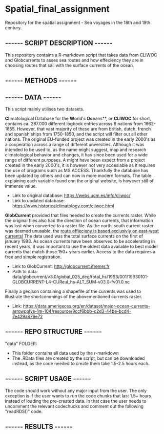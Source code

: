 # Spatial_final_assignment
Repository for the spatial assignment - Sea voyages in the 18th and 19th century. 

## ------ SCRIPT DESCRIPTION ------
This repository contains a R-markdown script that takes data from CLIWOC and Globcurrents to asses sea routes and how effeciency they are in choosing routes that sail with the surface currents of the ocean.

## ------ METHODS ------


## ------ DATA ------
This script mainly utilises two datasets.

**Cli**matological Database for the **W**orld's **Oc**eans**, or **CLIWOC** for short, contains ca. 287.000 different logbook entries across 8 nations from 1662-1855. However, that vast majority of these are from british, dutch, french and spanish ships from 1750-1850, and the script will filter out all other nations. The original EU-funded project was created in the early 2000's as a cooperation across a range of different unversities. Although it was intended to be used to, as the name might suggest, map and research climatological behavior and changes, it has since been used for a wide range of different purposes. A might have been expect from a project created in the early 2000's, it is however not very accesiable as it requires the use of programs such as MS ACCESS. Thankfully the database has been updated by others and can now in more modern formats. The table explaining each variable found onn the original website, is however still of immense value.
- Link to original database: https://webs.ucm.es/info/cliwoc/
- Link to updated database: https://www.historicalclimatology.com/cliwoc.html


**GlobCurrent** provided that files needed to create the currents raster. While the original files also had the direction of ocean currents, that information was lost when converted to a raster file. As the north-south current raster was deemed unusable, the <ins>route effiecieny is based exclusivly on east-west currents!</ins> The data used was the total surface currents on the first of january 1993. As ocean currents have been observed to be accelerating in recent years, it was important to use the oldest data available to best model currents that match those 150+ years earlier. Access to the data requires a free and simple registration.
- Link to GlobCurrent: http://globcurrent.ifremer.fr
- Path to data: data/globcurrent/v3.0/global_025_deg/total_hs/1993/001/19930101-GLOBCURRENT-L4-CUReul_hs-ALT_SUM-v03.0-fv01.0.nc

Finally a geojson containing a shapefile of the currents was used to illustrate the shortcommings of the abovementioned currents raster.
- Link: https://data.amerigeoss.org/en/dataset/major-ocean-currents-arrowpolys-1m-104/resource/9ccf6bbb-c2d3-44be-bcd4-7e429a876e72

## ------ REPO STRUCTURE ------
"data" FOLDER:
- This folder contains all data used by the r-markdown
- The .RData files are created by the script, but can be downloaded instead, as the code needed to create them take 1.5-2.5 hours each.

## ------ SCRIPT USAGE ------
The code should work without any major input from the user. The only exception is if the user wants to run the code chunks that last 1.5+ hours instead of loading the pre-created data. In that case the user needs to uncomment the relevant codechucks and comment out the following "readRDS()" code.

## ------ RESULTS ------

